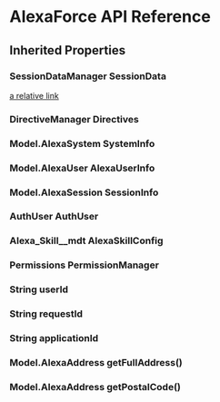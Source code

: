 # AlexaForce API Reference #

## Inherited Properties ##

### SessionDataManager SessionData ###
[a relative link](SessionDataManager.md)

### DirectiveManager Directives ###

### Model.AlexaSystem SystemInfo ###

### Model.AlexaUser AlexaUserInfo ###

### Model.AlexaSession SessionInfo ###

### AuthUser AuthUser ###

### Alexa_Skill__mdt AlexaSkillConfig ###

### Permissions PermissionManager ###

### String userId ###

### String requestId ###

### String applicationId ###

### Model.AlexaAddress getFullAddress() ###

### Model.AlexaAddress getPostalCode() ###


